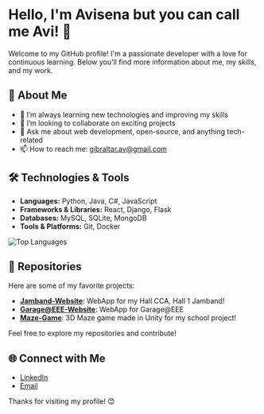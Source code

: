 # Hello, I'm Avisena but you can call me Avi! 👋

Welcome to my GitHub profile! I'm a passionate developer with a love for continuous learning. Below you'll find more information about me, my skills, and my work.

## 🚀 About Me

- 🌱 I’m always learning new technologies and improving my skills
- 👯 I’m looking to collaborate on exciting projects
- 💬 Ask me about web development, open-source, and anything tech-related
- 📫 How to reach me: [gibraltar.av@gmail.com](mailto:gibraltar.av@gmail.com)

## 🛠️ Technologies & Tools

- **Languages:** Python, Java, C#, JavaScript
- **Frameworks & Libraries:** React, Django, Flask
- **Databases:** MySQL, SQLite, MongoDB
- **Tools & Platforms:** Git, Docker

![Top Languages](https://github-readme-stats.vercel.app/api/top-langs/?username=TZBAvyy&layout=compact&theme=radical&size_weight=0.2&count_weight=0.7)

## 📂 Repositories

Here are some of my favorite projects:

- [**Jamband-Website**](https://github.com/TZBAvyy/jamband-website): WebApp for my Hall CCA, Hall 1 Jamband!
- [**Garage@EEE-Website**](https://github.com/Garage-at-EEE/garage-website): WebApp for Garage@EEE
- [**Maze-Game**](https://github.com/TZBAvyy/maze-im2073): 3D Maze game made in Unity for my school project!

Feel free to explore my repositories and contribute!

## 🌐 Connect with Me

- [LinkedIn](https://www.linkedin.com/in/avisena-gibraltar)
- [Email](mailto:gibraltar.av@gmail.com)

Thanks for visiting my profile! 😊
